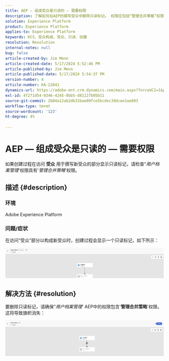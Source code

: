 ```yaml
---
title: AEP — 组成受众是只读的 — 需要权限
description: 了解如何在AEP的撰写受众中删除只读标记。 权限应包括“管理合并策略”权限。
solution: Experience Platform
product: Experience Platform
applies-to: Experience Platform
keywords: KCS、受众构成、受众、只读、创建
resolution: Resolution
internal-notes: null
bug: false
article-created-by: Jim Menn
article-created-date: 5/17/2024 5:52:46 PM
article-published-by: Jim Menn
article-published-date: 5/17/2024 5:54:37 PM
version-number: 4
article-number: KA-22841
dynamics-url: https://adobe-ent.crm.dynamics.com/main.aspx?forceUCI=1&pagetype=entityrecord&etn=knowledgearticle&id=c1b6dc42-7614-ef11-9f8a-6045bd006268
exl-id: 4f271d54-0346-4245-8bb5-d81127b05b11
source-git-commit: 2b04a12ab2db31bae09fce5bcdec39dcee1ae693
workflow-type: tm+mt
source-wordcount: '123'
ht-degree: 4%

---
```


# AEP — 组成受众是只读的 — 需要权限


如果创建过程在访问 <b>受众</b> 用于撰写新受众的部分显示只读标记，请检查“*用户档案管理*&#39;权限具有&#39;*管理合并策略*&#39;权限。

## 描述 {#description}


### 环境

Adobe Experience Platform

### 问题/症状

在访问“受众”部分以构成新受众时，创建过程会显示一个只读标记，如下所示：

![](assets/___c3b6dc42-7614-ef11-9f8a-6045bd006268___.png)


## 解决方法 {#resolution}


要删除只读标记，请确保“*用户档案管理*&#39; AEP中的权限包含&#39;<b>管理合并策略</b>&#39;权限。 这将导致旗帜消失：

![](assets/833c8ec9-ec56-ee11-be6f-6045bd0065f9.png)
